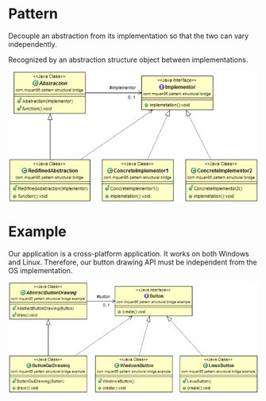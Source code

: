 # Pattern
Decouple an abstraction from its implementation so that the two can vary independently. 

Recognized by an abstraction structure object between implementations.

![](../src/main/resources/com/mquan86/pattern/structural/bridge/BridgeDiagram.png)

# Example
Our application is a cross-platform application. It works on both Windows and Linux. Therefore, our button drawing API must be independent from the OS implementation.

![](../src/main/resources/com/mquan86/pattern/structural/bridge/example/BridgeDiagram.png)